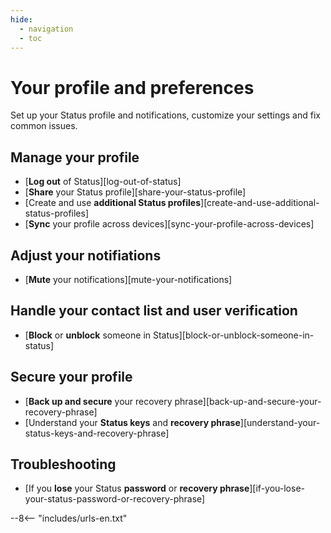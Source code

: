```yaml
---
hide:
  - navigation
  - toc
---
```


# Your profile and preferences

Set up your Status profile and notifications, customize your settings and fix common issues.

## Manage your profile

- [**Log out** of Status][log-out-of-status]
- [**Share** your Status profile][share-your-status-profile]
- [Create and use **additional Status profiles**][create-and-use-additional-status-profiles]
- [**Sync** your profile across devices][sync-your-profile-across-devices]

## Adjust your notifiations

- [**Mute** your notifications][mute-your-notifications]

## Handle your contact list and user verification

- [**Block** or **unblock** someone in Status][block-or-unblock-someone-in-status]

## Secure your profile

- [**Back up and secure** your recovery phrase][back-up-and-secure-your-recovery-phrase]
- [Understand your **Status keys** and **recovery phrase**][understand-your-status-keys-and-recovery-phrase]

## Troubleshooting

- [If you **lose** your Status **password** or **recovery phrase**][if-you-lose-your-status-password-or-recovery-phrase]

--8<-- "includes/urls-en.txt"
